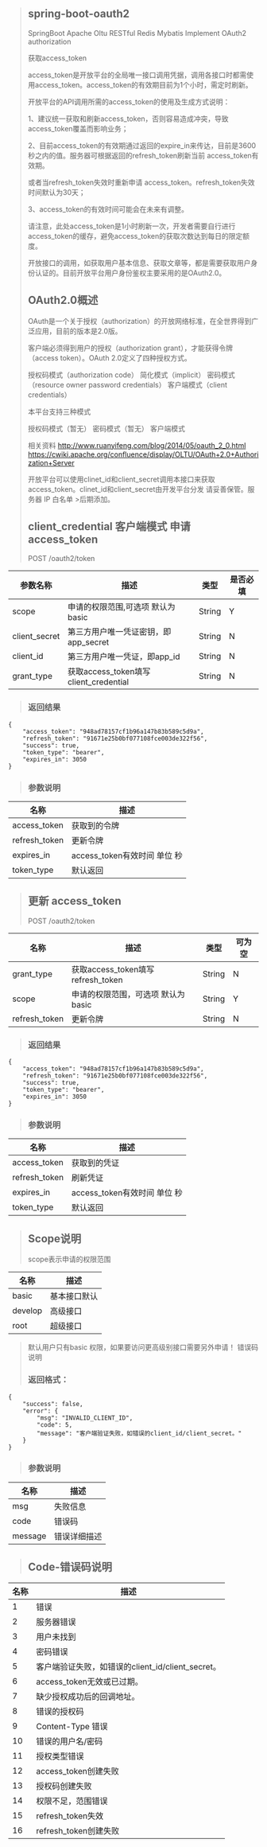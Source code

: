 > ## spring-boot-oauth2
>SpringBoot  Apache Oltu  RESTful  Redis Mybatis  Implement OAuth2 authorization
>
>获取access_token
>
>access_token是开放平台的全局唯一接口调用凭据，调用各接口时都需使用access_token。access_token的有效期目前为1个小时，需定时刷新。
>
>开放平台的API调用所需的access_token的使用及生成方式说明：
>
>1、建议统一获取和刷新access_token，否则容易造成冲突，导致access_token覆盖而影响业务；
>
>2、目前access_token的有效期通过返回的expire_in来传达，目前是3600秒之内的值。服务器可根据返回的refresh_token刷新当前 access_token有效期。
>
>或者当refresh_token失效时重新申请 access_token。refresh_token失效时间默认为30天；
>
>3、access_token的有效时间可能会在未来有调整。
>
>请注意，此处access_token是1小时刷新一次，开发者需要自行进行access_token的缓存，避免access_token的获取次数达到每日的限定额度。
>
>开放接口的调用，如获取用户基本信息、获取文章等，都是需要获取用户身份认证的。目前开放平台用户身份鉴权主要采用的是OAuth2.0。
>
> ## OAuth2.0概述
>OAuth是一个关于授权（authorization）的开放网络标准，在全世界得到广泛应用，目前的版本是2.0版。
>
>客户端必须得到用户的授权（authorization grant），才能获得令牌（access token）。OAuth 2.0定义了四种授权方式。
>
>授权码模式（authorization code）
>简化模式（implicit）
>密码模式（resource owner password credentials）
>客户端模式（client credentials）
>
>本平台支持三种模式
>
>授权码模式（暂无）
>密码模式（暂无）
>客户端模式
>
>
>相关资料
>http://www.ruanyifeng.com/blog/2014/05/oauth_2_0.html
>https://cwiki.apache.org/confluence/display/OLTU/OAuth+2.0+Authorization+Server
>
>开放平台可以使用clinet_id和client_secret调用本接口来获取access_token。clinet_id和client_secret由开发平台分发 请妥善保管。服务器 IP 白名单 >后期添加。
>
>
> ## client_credential 客户端模式 申请 access_token
> POST /oauth2/token
>
|参数名称|描述|类型|是否必填|
|-|-|-|-|
|scope|申请的权限范围,可选项 默认为basic|String|Y|
|client_secret|第三方用户唯一凭证密钥，即app_secret|String|N|
|client_id|第三方用户唯一凭证，即app_id|String|N|
|grant_type|获取access_token填写client_credential|String|N|
>
> ### 返回结果
>
```
{
    "access_token": "948ad78157cf1b96a147b83b589c5d9a",
    "refresh_token": "91671e25b0bf077108fce003de322f56",
    "success": true,
    "token_type": "bearer",
    "expires_in": 3050
}
```
>
> ### 参数说明
>
|名称|描述|
|-|-|
|access_token|获取到的令牌|
|refresh_token|更新令牌|
|expires_in|access_token有效时间 单位 秒|
|token_type|默认返回|
>
>
> ## 更新 access_token
> POST /oauth2/token
>
>
|名称|描述|类型|可为空|
|-|-|-|-|
|grant_type|获取access_token填写refresh_token|String|N|
|scope|申请的权限范围，可选项 默认为basic|String|Y|
|refresh_token|更新令牌|String|N|
>
>
> ### 返回结果
>
```
{
    "access_token": "948ad78157cf1b96a147b83b589c5d9a",
    "refresh_token": "91671e25b0bf077108fce003de322f56",
    "success": true,
    "token_type": "bearer",
    "expires_in": 3050
}
```
>
> ### 参数说明
>
|名称|描述|
|-|-|
|access_token|获取到的凭证|
|refresh_token|刷新凭证|
|expires_in|access_token有效时间 单位 秒|
|token_type|默认返回|
>
>
> ## Scope说明
> 
> scope表示申请的权限范围
>
|名称|描述|
|-|-|
|basic|基本接口默认|
|develop|高级接口|
|root|超级接口|
>
> 默认用户只有basic 权限，如果要访问更高级别接口需要另外申请！
> 错误码说明
> ### 返回格式：
```
{
    "success": false,
    "error": {
        "msg": "INVALID_CLIENT_ID",
        "code": 5,
        "message": "客户端验证失败，如错误的client_id/client_secret。"
    }
}
```
>
> ### 参数说明
>
|名称|描述|
|-|-|
|msg|失败信息|
|code|错误码|
|message|错误详细描述|
>
> ## Code-错误码说明
>
|名称|描述|
|-|-|
|1|错误|
|2|服务器错误|
|3|用户未找到|
|4|密码错误|
|5|客户端验证失败，如错误的client_id/client_secret。|
|6|access_token无效或已过期。|
|7|缺少授权成功后的回调地址。|
|8|错误的授权码|
|9|Content-Type 错误|
|10|错误的用户名/密码|
|11|授权类型错误|
|12|access_token创建失败|
|13|授权码创建失败|
|14|权限不足，范围错误|
|15|refresh_token失效|
|16|refresh_token创建失败|
>
